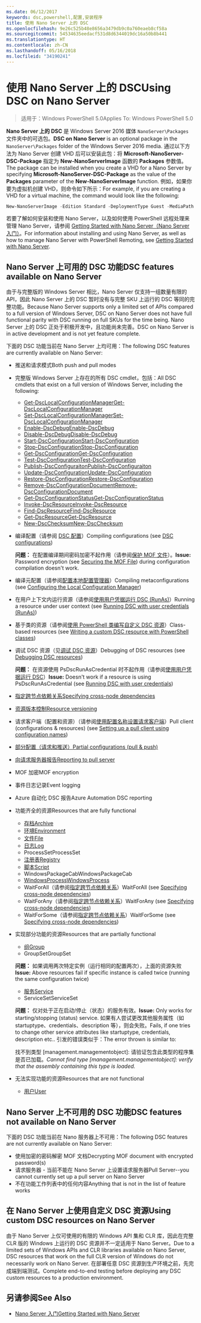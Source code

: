 ```yaml
---
ms.date: 06/12/2017
keywords: dsc,powershell,配置,安装程序
title: 使用 Nano Server 上的 DSC
ms.openlocfilehash: 9e26c525b48e8656a3479db9c0a760eaeb8cf58a
ms.sourcegitcommit: 54534635eedacf531d8d6344019dc16a50b8b441
ms.translationtype: HT
ms.contentlocale: zh-CN
ms.lasthandoff: 05/16/2018
ms.locfileid: "34190241"
---
```

# <a name="using-dsc-on-nano-server"></a><span data-ttu-id="5c2f5-103">使用 Nano Server 上的 DSC</span><span class="sxs-lookup"><span data-stu-id="5c2f5-103">Using DSC on Nano Server</span></span>

> <span data-ttu-id="5c2f5-104">适用于：Windows PowerShell 5.0</span><span class="sxs-lookup"><span data-stu-id="5c2f5-104">Applies To: Windows PowerShell 5.0</span></span>

<span data-ttu-id="5c2f5-105">**Nano Server 上的 DSC** 是 Windows Server 2016 媒体 `NanoServer\Packages` 文件夹中的可选包。</span><span class="sxs-lookup"><span data-stu-id="5c2f5-105">**DSC on Nano Server** is an optional package in the `NanoServer\Packages` folder of the Windows Server 2016 media.</span></span> <span data-ttu-id="5c2f5-106">通过以下方法为 Nano Server 创建 VHD 后可以安装此包：将 **Microsoft-NanoServer-DSC-Package** 指定为 **New-NanoServerImage** 函数的 **Packages** 参数值。</span><span class="sxs-lookup"><span data-stu-id="5c2f5-106">The package can be installed when you create a VHD for a Nano Server by specifying **Microsoft-NanoServer-DSC-Package** as the value of the **Packages** parameter of the **New-NanoServerImage** function.</span></span> <span data-ttu-id="5c2f5-107">例如，如果你要为虚拟机创建 VHD，则命令如下所示：</span><span class="sxs-lookup"><span data-stu-id="5c2f5-107">For example, if you are creating a VHD for a virtual machine, the command would look like the following:</span></span>

```powershell
New-NanoServerImage -Edition Standard -DeploymentType Guest -MediaPath f:\ -BasePath .\Base -TargetPath .\Nano1\Nano.vhd -ComputerName Nano1 -Packages Microsoft-NanoServer-DSC-Package
```

<span data-ttu-id="5c2f5-108">若要了解如何安装和使用 Nano Server，以及如何使用 PowerShell 远程处理来管理 Nano Server，请参阅 [Getting Started with Nano Server（Nano Server 入门）](https://technet.microsoft.com/library/mt126167.aspx)。</span><span class="sxs-lookup"><span data-stu-id="5c2f5-108">For information about installing and using Nano Server, as well as how to manage Nano Server with PowerShell Remoting, see [Getting Started with Nano Server](https://technet.microsoft.com/library/mt126167.aspx).</span></span>


## <a name="dsc-features-available-on-nano-server"></a><span data-ttu-id="5c2f5-109">Nano Server 上可用的 DSC 功能</span><span class="sxs-lookup"><span data-stu-id="5c2f5-109">DSC features available on Nano Server</span></span>

 <span data-ttu-id="5c2f5-110">由于与完整版的 Windows Server 相比，Nano Server 仅支持一组数量有限的 API，因此 Nano Server 上的 DSC 暂时没有与完整 SKU 上运行的 DSC 等同的完整功能。</span><span class="sxs-lookup"><span data-stu-id="5c2f5-110">Because Nano Server supports only a limited set of APIs compared to a full version of Windows Server, DSC on Nano Server does not have full functional parity with DSC running on full SKUs for the time being.</span></span> <span data-ttu-id="5c2f5-111">Nano Server 上的 DSC 正处于积极开发中，且功能尚未完善。</span><span class="sxs-lookup"><span data-stu-id="5c2f5-111">DSC on Nano Server is in active development and is not yet feature complete.</span></span>

 <span data-ttu-id="5c2f5-112">下面的 DSC 功能当前在 Nano Server 上均可用：</span><span class="sxs-lookup"><span data-stu-id="5c2f5-112">The following DSC features are currently available on Nano Server:</span></span>


* <span data-ttu-id="5c2f5-113">推送和请求模式</span><span class="sxs-lookup"><span data-stu-id="5c2f5-113">Both push and pull modes</span></span>

* <span data-ttu-id="5c2f5-114">完整版 Windows Server 上存在的所有 DSC cmdlet，包括：</span><span class="sxs-lookup"><span data-stu-id="5c2f5-114">All DSC cmdlets that exist on a full version of Windows Server, including the following:</span></span>
  * [<span data-ttu-id="5c2f5-115">Get-DscLocalConfigurationManager</span><span class="sxs-lookup"><span data-stu-id="5c2f5-115">Get-DscLocalConfigurationManager</span></span>](https://technet.microsoft.com/library/dn407378.aspx)
  * [<span data-ttu-id="5c2f5-116">Set-DscLocalConfigurationManager</span><span class="sxs-lookup"><span data-stu-id="5c2f5-116">Set-DscLocalConfigurationManager</span></span>](https://technet.microsoft.com/library/dn521621.aspx)
  * [<span data-ttu-id="5c2f5-117">Enable-DscDebug</span><span class="sxs-lookup"><span data-stu-id="5c2f5-117">Enable-DscDebug</span></span>](https://technet.microsoft.com/en-us/library/mt517870.aspx)
  * [<span data-ttu-id="5c2f5-118">Disable-DscDebug</span><span class="sxs-lookup"><span data-stu-id="5c2f5-118">Disable-DscDebug</span></span>](https://technet.microsoft.com/en-us/library/mt517872.aspx)
  * [<span data-ttu-id="5c2f5-119">Start-DscConfiguration</span><span class="sxs-lookup"><span data-stu-id="5c2f5-119">Start-DscConfiguration</span></span>](https://technet.microsoft.com/en-us/library/dn521623.aspx)
  * [<span data-ttu-id="5c2f5-120">Stop-DscConfiguration</span><span class="sxs-lookup"><span data-stu-id="5c2f5-120">Stop-DscConfiguration</span></span>](https://technet.microsoft.com/en-us/library/mt143542.aspx)
  * [<span data-ttu-id="5c2f5-121">Get-DscConfiguration</span><span class="sxs-lookup"><span data-stu-id="5c2f5-121">Get-DscConfiguration</span></span>](https://technet.microsoft.com/en-us/library/dn407379.aspx)
  * [<span data-ttu-id="5c2f5-122">Test-DscConfiguration</span><span class="sxs-lookup"><span data-stu-id="5c2f5-122">Test-DscConfiguration</span></span>](https://technet.microsoft.com/en-us/library/dn407382.aspx)
  * [<span data-ttu-id="5c2f5-123">Publish-DscConfiguraiton</span><span class="sxs-lookup"><span data-stu-id="5c2f5-123">Publish-DscConfiguraiton</span></span>](https://technet.microsoft.com/en-us/library/mt517875.aspx)
  * [<span data-ttu-id="5c2f5-124">Update-DscConfiguration</span><span class="sxs-lookup"><span data-stu-id="5c2f5-124">Update-DscConfiguration</span></span>](https://technet.microsoft.com/en-us/library/mt143541.aspx)
  * [<span data-ttu-id="5c2f5-125">Restore-DscConfiguration</span><span class="sxs-lookup"><span data-stu-id="5c2f5-125">Restore-DscConfiguration</span></span>](https://technet.microsoft.com/en-us/library/dn407383.aspx)
  * [<span data-ttu-id="5c2f5-126">Remove-DscConfigurationDocument</span><span class="sxs-lookup"><span data-stu-id="5c2f5-126">Remove-DscConfigurationDocument</span></span>](https://technet.microsoft.com/en-us/library/mt143544.aspx)
  * [<span data-ttu-id="5c2f5-127">Get-DscConfigurationStatus</span><span class="sxs-lookup"><span data-stu-id="5c2f5-127">Get-DscConfigurationStatus</span></span>](https://technet.microsoft.com/en-us/library/mt517868.aspx)
  * [<span data-ttu-id="5c2f5-128">Invoke-DscResource</span><span class="sxs-lookup"><span data-stu-id="5c2f5-128">Invoke-DscResource</span></span>](https://technet.microsoft.com/en-us/library/mt517869.aspx)
  * [<span data-ttu-id="5c2f5-129">Find-DscResource</span><span class="sxs-lookup"><span data-stu-id="5c2f5-129">Find-DscResource</span></span>](https://technet.microsoft.com/en-us/library/mt517874.aspx)
  * [<span data-ttu-id="5c2f5-130">Get-DscResource</span><span class="sxs-lookup"><span data-stu-id="5c2f5-130">Get-DscResource</span></span>](https://technet.microsoft.com/en-us/library/dn521625.aspx)
  * [<span data-ttu-id="5c2f5-131">New-DscChecksum</span><span class="sxs-lookup"><span data-stu-id="5c2f5-131">New-DscChecksum</span></span>](https://technet.microsoft.com/en-us/library/dn521622.aspx)

* <span data-ttu-id="5c2f5-132">编译配置（请参阅 [DSC 配置](configurations.md)）</span><span class="sxs-lookup"><span data-stu-id="5c2f5-132">Compiling configurations (see [DSC configurations](configurations.md))</span></span>

  <span data-ttu-id="5c2f5-133">**问题：** 在配置编译期间密码加密不起作用（请参阅[保护 MOF 文件](securemof.md)）。</span><span class="sxs-lookup"><span data-stu-id="5c2f5-133">**Issue:** Password encryption (see [Securing the MOF File](securemof.md)) during configuration compilation doesn't work.</span></span>

* <span data-ttu-id="5c2f5-134">编译元配置（请参阅[配置本地配置管理器](metaConfig.md)）</span><span class="sxs-lookup"><span data-stu-id="5c2f5-134">Compiling metaconfigurations (see [Configuring the Local Configuration Manager](metaConfig.md))</span></span>

* <span data-ttu-id="5c2f5-135">在用户上下文内运行资源（请参阅[使用用户凭据运行 DSC (RunAs)](runAsUser.md)）</span><span class="sxs-lookup"><span data-stu-id="5c2f5-135">Running a resource under user context (see [Running DSC with user credentials (RunAs)](runAsUser.md))</span></span>

* <span data-ttu-id="5c2f5-136">基于类的资源（请参阅[使用 PowerShell 类编写自定义 DSC 资源](authoringResourceClass.md)）</span><span class="sxs-lookup"><span data-stu-id="5c2f5-136">Class-based resources (see [Writing a custom DSC resource with PowerShell classes](authoringResourceClass.md))</span></span>

* <span data-ttu-id="5c2f5-137">调试 DSC 资源（见[调试 DSC 资源](debugresource.md)）</span><span class="sxs-lookup"><span data-stu-id="5c2f5-137">Debugging of DSC resources (see [Debugging DSC resources](debugresource.md))</span></span>

  <span data-ttu-id="5c2f5-138">**问题：** 在资源使用 PsDscRunAsCredential 时不起作用（请参阅[使用用户凭据运行 DSC](runAsUser.md)）</span><span class="sxs-lookup"><span data-stu-id="5c2f5-138">**Issue:** Doesn't work if a resource is using PsDscRunAsCredential (see [Running DSC with user credentials](runAsUser.md))</span></span>

* [<span data-ttu-id="5c2f5-139">指定跨节点依赖关系</span><span class="sxs-lookup"><span data-stu-id="5c2f5-139">Specifying cross-node dependencies</span></span>](crossNodeDependencies.md)

* [<span data-ttu-id="5c2f5-140">资源版本控制</span><span class="sxs-lookup"><span data-stu-id="5c2f5-140">Resource versioning</span></span>](sxsResource.md)

* <span data-ttu-id="5c2f5-141">请求客户端（配置和资源）（请参阅[使用配置名称设置请求客户端](pullClientConfigNames.md)）</span><span class="sxs-lookup"><span data-stu-id="5c2f5-141">Pull client (configurations & resources) (see [Setting up a pull client using configuration names](pullClientConfigNames.md))</span></span>

* [<span data-ttu-id="5c2f5-142">部分配置（请求和推送）</span><span class="sxs-lookup"><span data-stu-id="5c2f5-142">Partial configurations (pull & push)</span></span>](partialConfigs.md)

* [<span data-ttu-id="5c2f5-143">向请求服务器报告</span><span class="sxs-lookup"><span data-stu-id="5c2f5-143">Reporting to pull server</span></span>](reportServer.md)

* <span data-ttu-id="5c2f5-144">MOF 加密</span><span class="sxs-lookup"><span data-stu-id="5c2f5-144">MOF encryption</span></span>

* <span data-ttu-id="5c2f5-145">事件日志记录</span><span class="sxs-lookup"><span data-stu-id="5c2f5-145">Event logging</span></span>

* <span data-ttu-id="5c2f5-146">Azure 自动化 DSC 报告</span><span class="sxs-lookup"><span data-stu-id="5c2f5-146">Azure Automation DSC reporting</span></span>

* <span data-ttu-id="5c2f5-147">功能齐全的资源</span><span class="sxs-lookup"><span data-stu-id="5c2f5-147">Resources that are fully functional</span></span>
  * [<span data-ttu-id="5c2f5-148">存档</span><span class="sxs-lookup"><span data-stu-id="5c2f5-148">Archive</span></span>](archiveResource.md)
  * [<span data-ttu-id="5c2f5-149">环境</span><span class="sxs-lookup"><span data-stu-id="5c2f5-149">Environment</span></span>](environmentResource.md)
  * [<span data-ttu-id="5c2f5-150">文件</span><span class="sxs-lookup"><span data-stu-id="5c2f5-150">File</span></span>](fileResource.md)
  * [<span data-ttu-id="5c2f5-151">日志</span><span class="sxs-lookup"><span data-stu-id="5c2f5-151">Log</span></span>](logResource.md)
  * <span data-ttu-id="5c2f5-152">ProcessSet</span><span class="sxs-lookup"><span data-stu-id="5c2f5-152">ProcessSet</span></span>
  * [<span data-ttu-id="5c2f5-153">注册表</span><span class="sxs-lookup"><span data-stu-id="5c2f5-153">Registry</span></span>](registryResource.md)
  * [<span data-ttu-id="5c2f5-154">脚本</span><span class="sxs-lookup"><span data-stu-id="5c2f5-154">Script</span></span>](scriptResource.md)
  * <span data-ttu-id="5c2f5-155">WindowsPackageCab</span><span class="sxs-lookup"><span data-stu-id="5c2f5-155">WindowsPackageCab</span></span>
  * [<span data-ttu-id="5c2f5-156">WindowsProcess</span><span class="sxs-lookup"><span data-stu-id="5c2f5-156">WindowsProcess</span></span>](windowsProcessResource.md)
  * <span data-ttu-id="5c2f5-157">WaitForAll（请参阅[指定跨节点依赖关系](crossNodeDependencies.md)）</span><span class="sxs-lookup"><span data-stu-id="5c2f5-157">WaitForAll (see [Specifying cross-node dependencies](crossNodeDependencies.md))</span></span>
  * <span data-ttu-id="5c2f5-158">WaitForAny（请参阅[指定跨节点依赖关系](crossNodeDependencies.md)）</span><span class="sxs-lookup"><span data-stu-id="5c2f5-158">WaitForAny (see [Specifying cross-node dependencies](crossNodeDependencies.md))</span></span>
  * <span data-ttu-id="5c2f5-159">WaitForSome（请参阅[指定跨节点依赖关系](crossNodeDependencies.md)）</span><span class="sxs-lookup"><span data-stu-id="5c2f5-159">WaitForSome (see [Specifying cross-node dependencies](crossNodeDependencies.md))</span></span>

* <span data-ttu-id="5c2f5-160">实现部分功能的资源</span><span class="sxs-lookup"><span data-stu-id="5c2f5-160">Resources that are partially functional</span></span>
  * [<span data-ttu-id="5c2f5-161">组</span><span class="sxs-lookup"><span data-stu-id="5c2f5-161">Group</span></span>](groupResource.md)
  * <span data-ttu-id="5c2f5-162">GroupSet</span><span class="sxs-lookup"><span data-stu-id="5c2f5-162">GroupSet</span></span>

  <span data-ttu-id="5c2f5-163">**问题：** 如果调用两次特定实例（运行相同的配置两次），上面的资源失败</span><span class="sxs-lookup"><span data-stu-id="5c2f5-163">**Issue:** Above resources fail if specific instance is called twice (running the same configuration twice)</span></span>

  * [<span data-ttu-id="5c2f5-164">服务</span><span class="sxs-lookup"><span data-stu-id="5c2f5-164">Service</span></span>](serviceResource.md)
  * <span data-ttu-id="5c2f5-165">ServiceSet</span><span class="sxs-lookup"><span data-stu-id="5c2f5-165">ServiceSet</span></span>

  <span data-ttu-id="5c2f5-166">**问题：** 仅对处于正在启动/停止（状态）的服务有效。</span><span class="sxs-lookup"><span data-stu-id="5c2f5-166">**Issue:** Only works for starting/stopping (status) service.</span></span> <span data-ttu-id="5c2f5-167">如果有人尝试更改其他服务属性（如 startuptype、credentials、description 等），则会失败。</span><span class="sxs-lookup"><span data-stu-id="5c2f5-167">Fails, if one tries to change other service attributes like startuptype, credentials, description etc..</span></span> <span data-ttu-id="5c2f5-168">引发的错误类似于：</span><span class="sxs-lookup"><span data-stu-id="5c2f5-168">The error thrown is similar to:</span></span>

  <span data-ttu-id="5c2f5-169">找不到类型 [management.managementobject]: 请验证包含此类型的程序集是否已加载。</span><span class="sxs-lookup"><span data-stu-id="5c2f5-169">*Cannot find type [management.managementobject]: verify that the assembly containing this type is loaded.*</span></span>

* <span data-ttu-id="5c2f5-170">无法实现功能的资源</span><span class="sxs-lookup"><span data-stu-id="5c2f5-170">Resources that are not functional</span></span>
  * [<span data-ttu-id="5c2f5-171">用户</span><span class="sxs-lookup"><span data-stu-id="5c2f5-171">User</span></span>](userResource.md)


## <a name="dsc-features-not-available-on-nano-server"></a><span data-ttu-id="5c2f5-172">Nano Server 上不可用的 DSC 功能</span><span class="sxs-lookup"><span data-stu-id="5c2f5-172">DSC features not available on Nano Server</span></span>

<span data-ttu-id="5c2f5-173">下面的 DSC 功能当前在 Nano 服务器上不可用：</span><span class="sxs-lookup"><span data-stu-id="5c2f5-173">The following DSC features are not currently available on Nano Server:</span></span>

* <span data-ttu-id="5c2f5-174">使用加密的密码解密 MOF 文档</span><span class="sxs-lookup"><span data-stu-id="5c2f5-174">Decrypting MOF document with encrypted password(s)</span></span>
* <span data-ttu-id="5c2f5-175">请求服务器 - 当前不能在 Nano Server 上设置请求服务器</span><span class="sxs-lookup"><span data-stu-id="5c2f5-175">Pull Server--you cannot currently set up a pull server on Nano Server</span></span>
* <span data-ttu-id="5c2f5-176">不在功能工作列表中的任何内容</span><span class="sxs-lookup"><span data-stu-id="5c2f5-176">Anything that is not in the list of feature works</span></span>

## <a name="using-custom-dsc-resources-on-nano-server"></a><span data-ttu-id="5c2f5-177">在 Nano Server 上使用自定义 DSC 资源</span><span class="sxs-lookup"><span data-stu-id="5c2f5-177">Using custom DSC resources on Nano Server</span></span>

<span data-ttu-id="5c2f5-178">由于 Nano Server 上仅可使用的有限的 Windows API 集和 CLR 库，因此在完整 CLR 版的 Windows 上运行的 DSC 资源并不一定适用于 Nano Server。</span><span class="sxs-lookup"><span data-stu-id="5c2f5-178">Due to a limited sets of Windows APIs and CLR libraries available on Nano Server, DSC resources that work on the full CLR version of Windows do not necessarily work on Nano Server.</span></span>
<span data-ttu-id="5c2f5-179">在部署任意 DSC 资源到生产环境之前，先完成端到端测试。</span><span class="sxs-lookup"><span data-stu-id="5c2f5-179">Complete end-to-end testing before deploying any DSC custom resources to a production environment.</span></span>

## <a name="see-also"></a><span data-ttu-id="5c2f5-180">另请参阅</span><span class="sxs-lookup"><span data-stu-id="5c2f5-180">See Also</span></span>
- [<span data-ttu-id="5c2f5-181">Nano Server 入门</span><span class="sxs-lookup"><span data-stu-id="5c2f5-181">Getting Started with Nano Server</span></span>](https://technet.microsoft.com/library/mt126167.aspx)